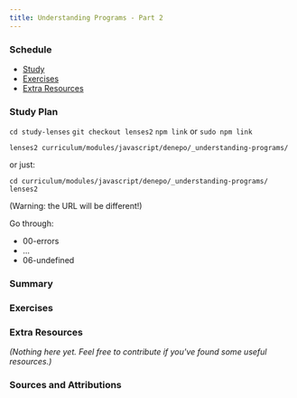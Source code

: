 ```yaml
---
title: Understanding Programs - Part 2
---
```


### Schedule

  - [Study](#study-plan-1)
  - [Exercises](#exercises-1)
  - [Extra Resources](#extra-resources-1)

### Study Plan

  `cd study-lenses`
  `git checkout lenses2`
  `npm link` or `sudo npm link`

  `lenses2 curriculum/modules/javascript/denepo/_understanding-programs/`

  or just:

  `cd curriculum/modules/javascript/denepo/_understanding-programs/`
  `lenses2`

  (Warning: the URL will be different!)

  Go through:

  - 00-errors
  - ...
  - 06-undefined

### Summary

### Exercises

### Extra Resources

  _(Nothing here yet. Feel free to contribute if you've found some useful resources.)_

### Sources and Attributions